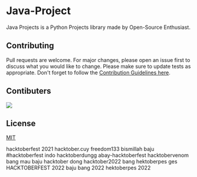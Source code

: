 # Java-Project

Java Projects is a Python Projects library made by Open-Source Enthusiast.

## Contributing

Pull requests are welcome. For major changes, please open an issue first to discuss what you would like to change. Please make sure to update tests as appropriate. Don't forget to follow the [Contribution Guidelines here](https://github.com/FirmanKurniawan/Java-Projects/blob/main/CONTRIBUTION.md).

## Contibuters

<a href="https://github.com/FirmanKurniawan/Java-Projects/graphs/contributors">
  <img src="https://contrib.rocks/image?repo=FirmanKurniawan/Java-Projects" />
</a>

## License

[MIT](https://choosealicense.com/licenses/mit/)

hacktoberfest 2021
hacktober.cuy
freedom133
bismillah baju
#hacktoberfest indo
hacktoberdungg
abay-hacktoberfest
hacktobervenom
bang mau baju hacktober dong
hacktober2022 bang
hektoberpes ges
HACKTOBERFEST 2022
baju bang 2022
hektoberpes 2022
